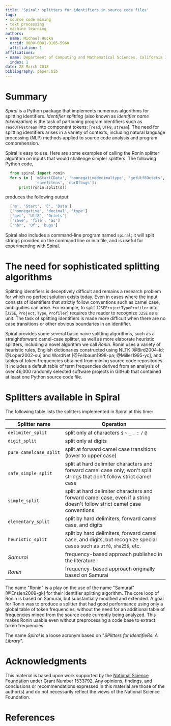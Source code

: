 ```yaml
---
title: 'Spiral: splitters for identifiers in source code files'
tags:
- source code mining
- text processing
- machine learning
authors:
- name: Michael Hucka
  orcid: 0000-0001-9105-5960
  affiliation: 1
affiliations:
- name: Department of Computing and Mathematical Sciences, California Institute of Technology, Pasadena, CA 91125, USA
  index: 1
date: 28 March 2018
bibliography: paper.bib
---
```


# Summary

_Spiral_ is a Python package that implements numerous algorithms for splitting identifiers.  _Identifier splitting_ (also known as _identifier name tokenization_) is the task of partioning program identifiers such as `readUTF8stream` into component tokens: [`read`, `UTF8`, `stream`].  The need for splitting identifiers arises in a variety of contexts, including natural language processing (NLP) methods applied to source code analysis and program comprehension.

Spiral is easy to use.  Here are some examples of calling the Ronin splitter algorithm on inputs that would challenge simpler splitters.  The following Python code,

```python
  from spiral import ronin
  for s in [ 'mStartCData', 'nonnegativedecimaltype', 'getUtf8Octets',
             'savefileas', 'nbrOfbugs']:
      print(ronin.split(s))
```

produces the following output:

```python
  ['m', 'Start', 'C', 'Data']
  ['nonnegative', 'decimal', 'type']
  ['get', 'Utf8', 'Octets']
  ['save', 'file', 'as']
  ['nbr', 'Of', 'bugs']
  ```

Spiral also includes a command-line program named `spiral`; it will split strings provided on the command line or in a file, and is useful for experimenting with Spiral.


# The need for sophisticated splitting algorithms

Splitting identifiers is deceptively difficult and remains a research problem for which no perfect solution exists today.  Even in cases where the input consists of identifiers that strictly follow conventions such as camel case, ambiguities can arise.  For example, to split `J2SEProjectTypeProfiler` into [`J2SE`, `Project`, `Type`, `Profiler`] requires the reader to recognize `J2SE` as a unit.  The task of splitting identifiers is made more difficult when there are no case transitions or other obvious boundaries in an identifier.

Spiral provides some several basic naive splitting algorithms, such as a straightforward camel-case splitter, as well as more elaborate heuristic splitters, including a novel algorithm we call _Ronin_.  Ronin uses a variety of heuristic rules, English dictionaries constructed using NLTK [@Bird2004-ld; @Loper2002-su] and WordNet [@Fellbaum1998-pa; @Miller1995-yc], and tables of token frequencies obtained from mining source code repositories.  It includes a default table of term frequencies derived from an analysis of over 46,000 randomly selected software projects in GitHub that contained at least one Python source code file.


# Splitters available in Spiral

The following table lists the splitters implemented in Spiral at this time:

| Splitter name | Operation |
|----------------|---------------------------------------|
| `delimiter_split` | split only at characters `$` `~` `_` `.` `:` `/` `@` |
| `digit_split` | split only at digits |
| `pure_camelcase_split` | split at forward camel case transitions (lower to upper case) |
| `safe_simple_split` | split at hard delimiter characters and forward camel case only; won't split strings that don't follow strict camel case |
| `simple_split` | split at hard delimiter characters and forward camel case, even if a string doesn't follow strict camel case conventions |
| `elementary_split` | split by hard delimiters, forward camel case, and digits |
| `heuristic_split` | split by hard delimiters, forward camel case, and digits, but recognize special cases such as `utf8`, `sha256`, etc. |
| _Samurai_ | frequency-based approach published in the literature |
| _Ronin_ | frequency-based approach originally based on Samurai |

The name "Ronin" is a play on the use of the name "Samurai" [@Enslen2009-gk] for their identifier splitting algorithm.  The core loop of Ronin is based on Samurai, but substantially modified and extended.  A goal for Ronin was to produce a splitter that had good performance using only a global table of token frequencies, without the need for an additional table of frequencies mined from the source code currently being analyzed.  This makes Ronin usable even without preprocessing a code base to extract token frequencies.

The name _Spiral_ is a loose acronym based on "_SPlitters for IdentifieRs: A Library_".


# Acknowledgments

This material is based upon work supported by the [National Science Foundation](https://nsf.gov) under Grant Number 1533792.  Any opinions, findings, and conclusions or recommendations expressed in this material are those of the author(s) and do not necessarily reflect the views of the National Science Foundation.


# References
